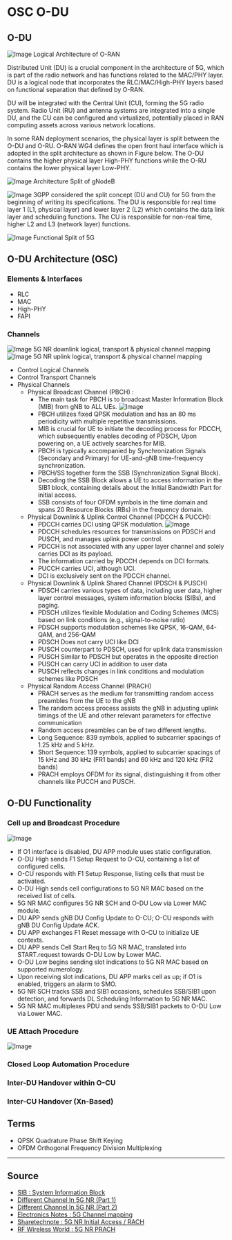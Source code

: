 # OSC O-DU

## O-DU

![Image](https://raw.githubusercontent.com/bmw-ece-ntust/internship/2024-TEEP-24-Reyhan/Images/Logical%20Architecture%20of%20O-RAN.png) Logical Architecture of O-RAN

Distributed Unit (DU) is a crucial component in the architecture of 5G, which is part of the radio network and has functions related to the MAC/PHY layer. DU is a logical node that incorporates the RLC/MAC/High-PHY layers based on functional separation that defined by O-RAN.

DU will be integrated with the Central Unit (CU), forming the 5G radio system. Radio Unit (RU) and antenna systems are integrated into a single DU, and the CU can be configured and virtualized, potentially placed in RAN computing assets across various network locations.

In some RAN deployment scenarios, the physical layer is split between the O-DU and O-RU. O-RAN WG4 defines the open front haul interface which is adopted in the split architecture as shown in Figure below. The O-DU 
contains the higher physical layer High-PHY functions while the O-RU contains the lower physical layer Low-PHY.

![Image](https://raw.githubusercontent.com/bmw-ece-ntust/internship/2024-TEEP-24-Reyhan/Images/gNodeB.png) Architecture Split of gNodeB

![Image](https://raw.githubusercontent.com/bmw-ece-ntust/internship/2024-TEEP-24-Reyhan/Images/O-DU%20Functional%20Blocks.png)
3GPP considered the split concept (DU and CU) for 5G from the beginning of writing its specifications. The DU is responsible for real time layer 1 (L1, physical layer) and lower layer 2 (L2) which contains the data link layer and scheduling functions. The CU is responsible for non-real time, higher L2 and L3 (network layer) functions.

![Image](https://raw.githubusercontent.com/bmw-ece-ntust/internship/2024-TEEP-24-Reyhan/Images/Layer%20Split.jpg) Functional Split of 5G

## O-DU Architecture (OSC)

### Elements & Interfaces
* RLC
* MAC
* High-PHY
* FAPI
### Channels
![Image](https://www.electronics-notes.com/images/5gnr-downlink-data-channel-mapping-01.svg) 5G NR downlink logical, transport & physical channel mapping
![Image](https://www.electronics-notes.com/images/5gnr-uplink-data-channel-mapping-01.svg) 5G NR uplink logical, transport & physical channel mapping
* Control Logical Channels
* Control Transport Channels
* Physical Channels
  * Physical Broadcast Channel (PBCH) :
    - The main task for PBCH is to broadcast Master Information Block (MIB) from gNB to ALL UEs.
    ![Image](https://media.licdn.com/dms/image/C5612AQGC-JUw0-5A2Q/article-inline_image-shrink_1500_2232/0/1646707809446?e=1716422400&v=beta&t=BCoLv5VUrAcIHgtsI1DFgc274jrujfuZOkPn9lNnQkE)
    - PBCH utilizes fixed QPSK modulation and has an 80 ms periodicity with multiple repetitive transmissions.
    - MIB is crucial for UE to initiate the decoding process for PDCCH, which subsequently enables decoding of PDSCH, Upon powering on, a UE actively searches for MIB.
    - PBCH is typically accompanied by Synchronization Signals (Secondary and Primary) for UE-and-gNB time-frequency synchronization.
    - PBCH/SS together form the SSB (Synchronization Signal Block).
    - Decoding the SSB Block allows a UE to access information in the SIB1 block, containing details about the Initial Bandwidth Part for initial access.
    - SSB consists of four OFDM symbols in the time domain and spans 20 Resource Blocks (RBs) in the frequency domain.
  * Physical Downlink & Uplink Control Channel (PDCCH & PUCCH):
    - PDCCH carries DCI using QPSK modulation.
    ![Image](https://media.licdn.com/dms/image/C5612AQGCs7XCqLBHRg/article-inline_image-shrink_1500_2232/0/1646707943962?e=1716422400&v=beta&t=f28B-WK68N51vme18s22t3VL2AGnUKUdg_6Vwy5zC-g)
    - PDCCH schedules resources for transmissions on PDSCH and PUSCH, and manages uplink power control.
    - PDCCH is not associated with any upper layer channel and solely carries DCI as its payload.
    - The information carried by PDCCH depends on DCI formats.
    - PUCCH carries UCI, although UCI.
    - DCI is exclusively sent on the PDCCH channel.
  * Physical Downlink & Uplink Shared Channel (PDSCH & PUSCH)
    - PDSCH carries various types of data, including user data, higher layer control messages, system information blocks (SIBs), and paging.
    - PDSCH utilizes flexible Modulation and Coding Schemes (MCS) based on link conditions (e.g., signal-to-noise ratio)
    - PDSCH supports modulation schemes like QPSK, 16-QAM, 64-QAM, and 256-QAM
    - PDSCH Does not carry UCI like DCI
    - PUSCH counterpart to PDSCH, used for uplink data transmission
    - PUSCH Similar to PDSCH but operates in the opposite direction
    - PUSCH can carry UCI in addition to user data
    - PUSCH reflects changes in link conditions and modulation schemes like PDSCH
  * Physical Random Access Channel (PRACH)
    - PRACH serves as the medium for transmitting random access preambles from the UE to the gNB 
    - The random access process assists the gNB in adjusting uplink timings of the UE and other relevant parameters for effective communication
    - Random access preambles can be of two different lengths. 
    - Long Sequence: 839 symbols, applied to subcarrier spacings of 1.25 kHz and 5 kHz. 
    - Short Sequence: 139 symbols, applied to subcarrier spacings of 15 kHz and 30 kHz (FR1 bands) and 60 kHz and 120 kHz (FR2 bands)
    - PRACH employs OFDM for its signal, distinguishing it from other channels like PUCCH and PUSCH.

## O-DU Functionality

### Cell up and Broadcast Procedure
![Image](https://docs.o-ran-sc.org/projects/o-ran-sc-o-du-l2/en/latest/_images/CellUpAndBroadcast.png)

- If O1 interface is disabled, DU APP module uses static configuration.
- O-DU High sends F1 Setup Request to O-CU, containing a list of configured cells.
- O-CU responds with F1 Setup Response, listing cells that must be activated.
- O-DU High sends cell configurations to 5G NR MAC based on the received list of cells.
- 5G NR MAC configures 5G NR SCH and O-DU Low via Lower MAC module.
- DU APP sends gNB DU Config Update to O-CU; O-CU responds with gNB DU Config Update ACK.
- DU APP exchanges F1 Reset message with O-CU to initialize UE contexts.
- DU APP sends Cell Start Req to 5G NR MAC, translated into START.request towards O-DU Low by Lower MAC.
- O-DU Low begins sending slot indications to 5G NR MAC based on supported numerology.
- Upon receiving slot indications, DU APP marks cell as up; if O1 is enabled, triggers an alarm to SMO.
- 5G NR SCH tracks SSB and SIB1 occasions, schedules SSB/SIB1 upon detection, and forwards DL Scheduling Information to 5G NR MAC.
- 5G NR MAC multiplexes PDU and sends SSB/SIB1 packets to O-DU Low via Lower MAC.
### UE Attach Procedure
![Image](https://docs.o-ran-sc.org/projects/o-ran-sc-o-du-l2/en/latest/_images/UeAttach.png)
### Closed Loop Automation Procedure

### Inter-DU Handover within O-CU

### Inter-CU Handover (Xn-Based)

## Terms
- QPSK  Quadrature Phase Shift Keying
- OFDM  Orthogonal Frequency Division Multiplexing 
---
## Source
* [SIB : System Information Block](https://www.linkedin.com/pulse/sib-system-information-block-lte-techlte-world/)
* [Different Channel In 5G NR (Part 1)](https://www.linkedin.com/pulse/different-channels-5g-nr-part-1-shan-jaffry/)
* [Different Channel In 5G NR (Part 2)](https://www.linkedin.com/pulse/different-channels-5g-nr-part-2-shan-jaffry/)
* [Electronics Notes : 5G Channel mapping](https://www.electronics-notes.com/articles/connectivity/5g-mobile-wireless-cellular/data-channels-physical-transport-logical.php)
* [Sharetechnote : 5G NR Initial Access / RACH](https://www.sharetechnote.com/html/5G/5G_RACH.html)
* [RF Wireless World : 5G NR PRACH](https://www.rfwireless-world.com/5G/5G-NR-PRACH.html)
